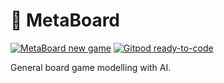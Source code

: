 # 🎲 MetaBoard

[![MetaBoard new game](https://img.shields.io/badge/%F0%9F%8E%B2%20MetaBoard-new%20game-yellow)](https://jan.tools/metaboard/)
[![Gitpod ready-to-code](https://img.shields.io/badge/Gitpod-ready--to--code-blue?logo=gitpod)](https://gitpod.io/#https://github.com/jankeromnes/metaboard)

General board game modelling with AI.
